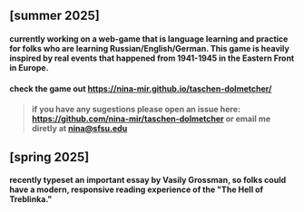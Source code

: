 ## [summer 2025]
  #### currently working on a web-game that is language learning and practice for folks who are learning Russian/English/German. This game is heavily inspired by real events that happened from 1941-1945 in the Eastern Front in Europe. 
  #### check the game out https://nina-mir.github.io/taschen-dolmetcher/
  
> #### if you have any sugestions please open an issue here: https://github.com/nina-mir/taschen-dolmetcher or email me diretly at **nina@sfsu.edu**

## [spring 2025]
#### recently typeset an important essay by Vasily Grossman, so folks could have a modern, responsive reading experience of the "The Hell of Treblinka."
